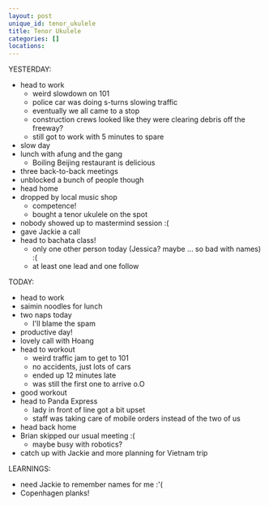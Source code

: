 ```yaml
---
layout: post
unique_id: tenor_ukulele
title: Tenor Ukulele
categories: []
locations: 
---
```


YESTERDAY:
* head to work
  * weird slowdown on 101
  * police car was doing s-turns slowing traffic
  * eventually we all came to a stop
  * construction crews looked like they were clearing debris off the freeway?
  * still got to work with 5 minutes to spare
* slow day
* lunch with afung and the gang
  * Boiling Beijing restaurant is delicious
* three back-to-back meetings
* unblocked a bunch of people though
* head home
* dropped by local music shop
  * competence!
  * bought a tenor ukulele on the spot
* nobody showed up to mastermind session :(
* gave Jackie a call
* head to bachata class!
  * only one other person today (Jessica? maybe ... so bad with names) :(
  * at least one lead and one follow

TODAY:
* head to work
* saimin noodles for lunch
* two naps today
  * I'll blame the spam
* productive day!
* lovely call with Hoang
* head to workout
  * weird traffic jam to get to 101
  * no accidents, just lots of cars
  * ended up 12 minutes late
  * was still the first one to arrive o.O
* good workout
* head to Panda Express
  * lady in front of line got a bit upset
  * staff was taking care of mobile orders instead of the two of us
* head back home
* Brian skipped our usual meeting :(
  * maybe busy with robotics?
* catch up with Jackie and more planning for Vietnam trip

LEARNINGS:
* need Jackie to remember names for me :'(
* Copenhagen planks!
